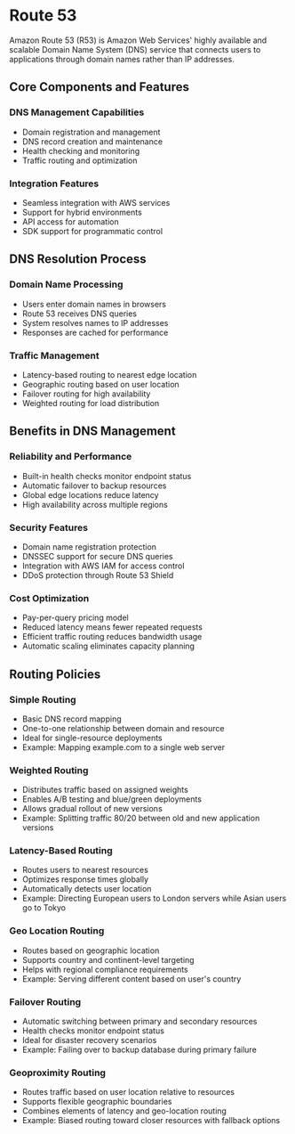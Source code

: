 # Route 53

Amazon Route 53 (R53) is Amazon Web Services' highly available and scalable Domain Name System (DNS) service that connects users to applications through domain names rather than IP addresses.

## Core Components and Features

### DNS Management Capabilities

- Domain registration and management
- DNS record creation and maintenance
- Health checking and monitoring
- Traffic routing and optimization

### Integration Features

- Seamless integration with AWS services
- Support for hybrid environments
- API access for automation
- SDK support for programmatic control

## DNS Resolution Process

### Domain Name Processing

- Users enter domain names in browsers
- Route 53 receives DNS queries
- System resolves names to IP addresses
- Responses are cached for performance

### Traffic Management

- Latency-based routing to nearest edge location
- Geographic routing based on user location
- Failover routing for high availability
- Weighted routing for load distribution

## Benefits in DNS Management

### Reliability and Performance

- Built-in health checks monitor endpoint status
- Automatic failover to backup resources
- Global edge locations reduce latency
- High availability across multiple regions

### Security Features

- Domain name registration protection
- DNSSEC support for secure DNS queries
- Integration with AWS IAM for access control
- DDoS protection through Route 53 Shield

### Cost Optimization

- Pay-per-query pricing model
- Reduced latency means fewer repeated requests
- Efficient traffic routing reduces bandwidth usage
- Automatic scaling eliminates capacity planning

## Routing Policies

### Simple Routing

- Basic DNS record mapping
- One-to-one relationship between domain and resource
- Ideal for single-resource deployments
- Example: Mapping example.com to a single web server

### Weighted Routing

- Distributes traffic based on assigned weights
- Enables A/B testing and blue/green deployments
- Allows gradual rollout of new versions
- Example: Splitting traffic 80/20 between old and new application versions

### Latency-Based Routing

- Routes users to nearest resources
- Optimizes response times globally
- Automatically detects user location
- Example: Directing European users to London servers while Asian users go to Tokyo

### Geo Location Routing

- Routes based on geographic location
- Supports country and continent-level targeting
- Helps with regional compliance requirements
- Example: Serving different content based on user's country

### Failover Routing

- Automatic switching between primary and secondary resources
- Health checks monitor endpoint status
- Ideal for disaster recovery scenarios
- Example: Failing over to backup database during primary failure

### Geoproximity Routing

- Routes traffic based on user location relative to resources
- Supports flexible geographic boundaries
- Combines elements of latency and geo-location routing
- Example: Biased routing toward closer resources with fallback options

